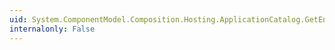 ```yaml
---
uid: System.ComponentModel.Composition.Hosting.ApplicationCatalog.GetEnumerator
internalonly: False
---
```

